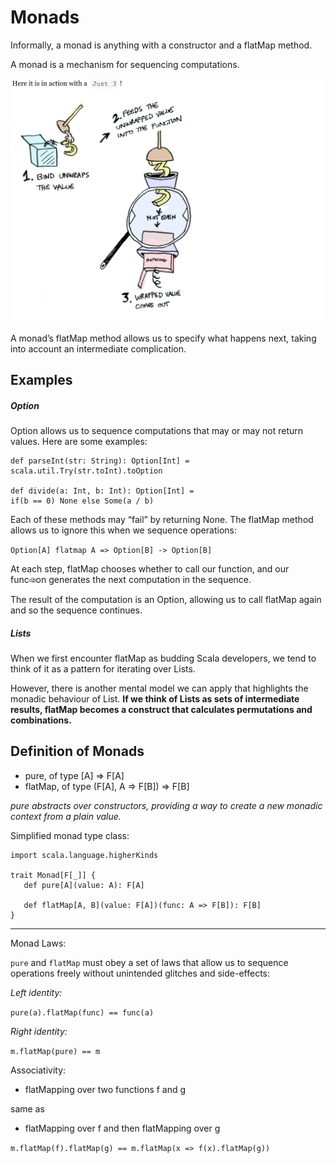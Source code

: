# Monads

Informally, a monad is anything with a constructor and a flatMap method.

A monad is a mechanism for sequencing computations.

![Monad picture](../../../../../public/MonadPicture.png)

A monad’s flatMap method allows us to specify what happens next,
taking into account an intermediate complication.

## Examples

##### Option

Option allows us to sequence computations that may or may not return values.
Here are some examples:

 ```$xslt
def parseInt(str: String): Option[Int] =
scala.util.Try(str.toInt).toOption

def divide(a: Int, b: Int): Option[Int] =
if(b == 0) None else Some(a / b)
```

Each of these methods may “fail” by returning None. The flatMap method
allows us to ignore this when we sequence operations:

`Option[A] flatmap A => Option[B] -> Option[B]`

At each step, flatMap chooses whether to call our function, and our funcঞon
generates the next computation in the sequence.

The result of the computation is an Option, allowing us to call flatMap again
and so the sequence continues.

##### Lists

When we first encounter flatMap as budding Scala developers,
we tend to think of it as a pattern for iterating over Lists.

However, there is another mental model we can apply that highlights the
monadic behaviour of List.
**If we think of Lists as sets of intermediate results,
flatMap becomes a construct that calculates permutations and combinations.**

## Definition of Monads

- pure, of type [A] => F[A]
- flatMap, of type (F[A], A => F[B]) => F[B]

*pure abstracts over constructors, providing a way to create a new monadic
 context from a plain value.*

 Simplified monad type class:

 ```
 import scala.language.higherKinds

 trait Monad[F[_]] {
    def pure[A](value: A): F[A]

    def flatMap[A, B](value: F[A])(func: A => F[B]): F[B]
 }
 ```

 ____
 Monad Laws:

 `pure` and `flatMap` must obey a set of laws that allow us to sequence
 operations freely without unintended glitches and side-effects:

 *Left identity:*

 `pure(a).flatMap(func) == func(a)`

 *Right identity:*

 `m.flatMap(pure) == m`

 Associativity:

 - flatMapping over two functions f and g

 same as

- flatMapping over f and then flatMapping over g

 `m.flatMap(f).flatMap(g) == m.flatMap(x => f(x).flatMap(g))`
